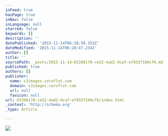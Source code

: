 ```yaml
---
inFeed: true
hasPage: true
inNav: false
inLanguage: null
starred: false
keywords: []
description: ''
datePublished: '2015-11-14T06:28:50.153Z'
dateModified: '2015-11-14T06:28:47.234Z'
author: []
title: ''
sourcePath: _posts/2015-11-14-65398178-ce52-4ad2-9caf-e7933f109cf6.md
published: true
authors: []
publisher:
  name: s3images.coroflot.com
  domain: s3images.coroflot.com
  url: null
  favicon: null
url: 65398178-ce52-4ad2-9caf-e7933f109cf6/index.html
_context: 'http://schema.org'
_type: Article

---
```

![](http://s3images.coroflot.com/user_files/individual_files/original_327436_3jlho9c9i3mqkjir3hmz6euuv.png)